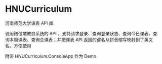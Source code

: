 # HNUCurriculum

河南师范大学课表 API 库

调用微信端教务系统的 API ，支持请求登录、查询登录状态、查询今日课表、查询本周课表、查询总课表；并把课表 API 返回的键名从拼音缩写映射到了英文名，方便使用

附带 HNUCurriculum.ConsoleApp 作为 Demo